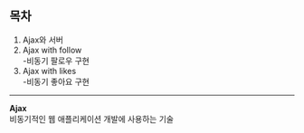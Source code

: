 ## 목차
1. Ajax와 서버
2. Ajax with follow  
-비동기 팔로우 구현
3. Ajax with likes  
-비동기 좋아요 구현


---


**Ajax**  
비동기적인 웹 애플리케이션 개발에 사용하는 기술











